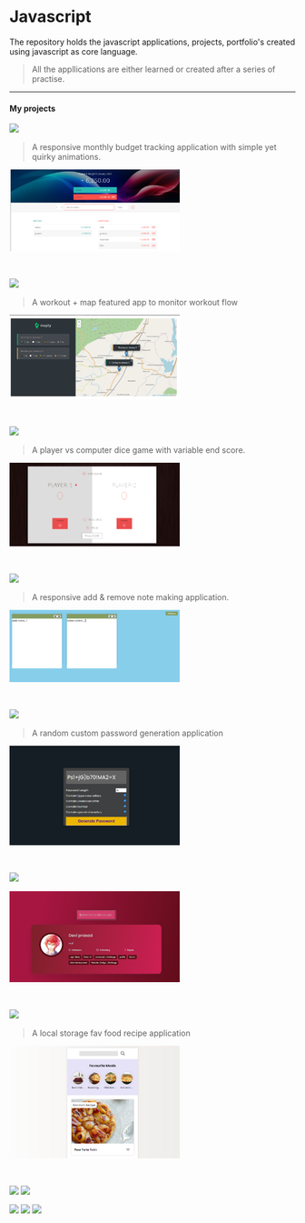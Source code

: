 # Javascript
The repository holds the javascript applications, projects, portfolio's created using javascript as core language.
>All the appllications are either learned or created after a series of practise.
***
#### My projects
[![](https://img.shields.io/badge/-Budget%20App-0a0a0a.svg?style=flat&colorA=0a0a0a)](https://taurusilver7.github.io/Javascript_Challenge/Budget%20App/)
> A responsive monthly budget tracking application with simple yet quirky animations.

<p align='left'>
  <img src="./Budget%20App/budgety.png" width="300" alt='screenshot' />
</p><br/>

[![](https://img.shields.io/badge/-Mapty%20-0a0a0a.svg?style=flat&colorA=0a0a0a)](https://taurusilver7.github.io/Javascript_Challenge/Mapty/)
> A workout + map featured app to monitor workout flow
<p align='left'>
  <img src="./Mapty/img/mapty.png" width="300" alt='screenshot' />
</p><br/>

[![](https://img.shields.io/badge/-Dice%20Games-0a0a0a.svg?style=flat&colorA=0a0a0a)](https://taurusilver7.github.io/Javascript_Challenge/2_Dice_game/)
> A player vs computer dice game with variable end score.
<p align='left'>
  <img src="./Dice_game/image/dicee.png" width="300" alt='screenshot' />
</p><br/>


[![](https://img.shields.io/badge/-Notes%20App-0a0a0a.svg?style=flat&colorA=0a0a0a)](https://taurusilver7.github.io/Javascript_Challenge/Notes_App/)
> A responsive add & remove note making application.
<p align='left'>
  <img src="./Notes_App/notes.png" width="300" alt='screenshot' />
</p><br/>

[![](https://img.shields.io/badge/-password%20generator-0a0a0a.svg?style=flat&colorA=0a0a0a)](https://taurusilver7.github.io/Javascript_Challenge/Password_Generator/)
> A random custom password generation application
<p align='left'>
  <img src="./Password_Generator/password.png" width="300" alt='screenshot' />
</p><br/>

[![](https://img.shields.io/badge/-Github%20Profile-0a0a0a.svg?style=flat&colorA=0a0a0a)](https://taurusilver7.github.io/Javascript_Challenge/GitHub_Profile/)
<p align='left'>
  <img src="./GitHub_Profile/git_profile.png" width="300" alt='screenshot' />
</p><br/>

[![](https://img.shields.io/badge/-Recipe%20App-0a0a0a.svg?style=flat&colorA=0a0a0a)](https://taurusilver7.github.io/Javascript_Challenge/Recipe_App/)
> A local storage fav food recipe application
<p align='left'>
  <img src="./Recipe_App/recipe.png" width="300" alt='screenshot' />
</p><br/>

![](https://img.shields.io/badge/-JS%20Clock-0a0a0a.svg?style=flat&colorA=0a0a0a)
[![](https://img.shields.io/badge/-ToDo%20App-0a0a0a.svg?style=flat&colorA=0a0a0a)](https://taurusilver7.github.io/Javascript_Challenge/TO_DO/)

![](https://img.shields.io/badge/-Drum%20Kit-0a0a0a.svg?style=flat&colorA=0a0a0a)
![](https://img.shields.io/badge/-Canvas%20-0a0a0a.svg?style=flat&colorA=0a0a0a)
![](https://img.shields.io/badge/-Weather%20App-0a0a0a.svg?style=flat&colorA=0a0a0a)






